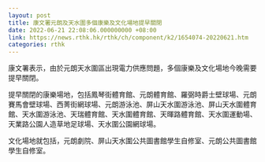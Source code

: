 ```yaml
---
layout: post
title: 康文署元朗及天水圍多個康樂及文化場地提早關閉
date: 2022-06-21 22:08:06.000000000 +08:00
link: https://news.rthk.hk/rthk/ch/component/k2/1654074-20220621.htm
categories: rthk
---
```


康文署表示，由於元朗天水圍區出現電力供應問題，多個康樂及文化場地今晚需要提早關閉。

提早關閉的康樂場地，包括鳳琴街體育館、元朗體育館、羅弼時爵士壁球場、元朗賽馬會壁球場、西菁街網球場、元朗游泳池、屏山天水圍游泳池、屏山天水圍體育館、天水圍游泳池、天瑞體育館、天水圍體育館、天暉路體育館、天水圍運動場、天業路公園人造草地足球場、天水圍公園網球場。

文化場地就包括，元朗劇院、屏山天水圍公共圖書館學生自修室、元朗公共圖書館學生自修室。
